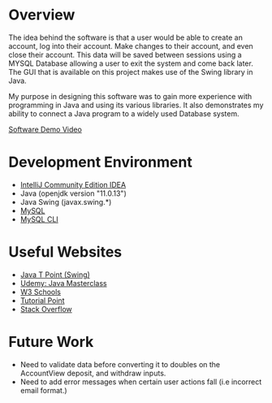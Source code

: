 # Overview

The idea behind the software is that a user would be able to create an account, log into their account. Make 
changes to their account, and even close their account. This data will be saved between sessions using a MYSQL Database
allowing a user to exit the system and come back later. The GUI that is available on this project makes use
of the Swing library in Java.

My purpose in designing this software was to gain more experience with programming in Java and using its
various libraries. It also demonstrates my ability to connect a Java program to a widely used Database system.

[Software Demo Video](https://youtu.be/b6PftOtbnl4)

# Development Environment

* [IntelliJ Community Edition IDEA](https://www.jetbrains.com/idea/download/?ij80pr#section=windows)
* Java (openjdk version "11.0.13")
* Java Swing (javax.swing.*)
* [MySQL](https://www.mysql.com/downloads/)
* [MySQL CLI](https://dev.mysql.com/doc/refman/5.7/en/mysql.html)

# Useful Websites

* [Java T Point (Swing)](https://www.javatpoint.com/java-swing)
* [Udemy: Java Masterclass](https://www.udemy.com/course/java-the-complete-java-developer-course/)
* [W3 Schools](https://www.w3schools.com/java/)
* [Tutorial Point](https://www.tutorialspoint.com/)
* [Stack Overflow](https://stackoverflow.com/)

# Future Work

* Need to validate data before converting it to doubles on the AccountView deposit, and withdraw inputs.
* Need to add error messages when certain user actions fall (i.e incorrect email format.)